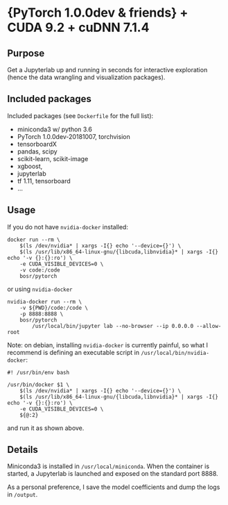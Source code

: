 # {PyTorch 1.0.0dev & friends} + CUDA 9.2 + cuDNN 7.1.4
## Purpose
Get a Jupyterlab up and running in seconds for interactive exploration (hence the data wrangling and visualization packages).

## Included packages
Included packages (see `Dockerfile` for the full list):
  - miniconda3 w/ python 3.6
  - PyTorch 1.0.0dev-20181007, torchvision
  - tensorboardX
  - pandas, scipy
  - scikit-learn, scikit-image
  - xgboost,
  - jupyterlab
  - tf 1.11, tensorboard
  - ...

## Usage
If you do not have `nvidia-docker` installed:

    docker run --rm \
        $(ls /dev/nvidia* | xargs -I{} echo '--device={}') \
        $(ls /usr/lib/x86_64-linux-gnu/{libcuda,libnvidia}* | xargs -I{} echo '-v {}:{}:ro') \
        -e CUDA_VISIBLE_DEVICES=0 \
        -v code:/code
        bosr/pytorch

or using `nvidia-docker`

    nvidia-docker run --rm \
        -v ${PWD}/code:/code \
        -p 8888:8888 \
        bosr/pytorch
            /usr/local/bin/jupyter lab --no-browser --ip 0.0.0.0 --allow-root

Note: on debian, installing `nvidia-docker` is currently painful, so what I recommend is defining an executable script in `/usr/local/bin/nvidia-docker`:

    #! /usr/bin/env bash

    /usr/bin/docker $1 \
        $(ls /dev/nvidia* | xargs -I{} echo '--device={}') \
        $(ls /usr/lib/x86_64-linux-gnu/{libcuda,libnvidia}* | xargs -I{} echo '-v {}:{}:ro') \
        -e CUDA_VISIBLE_DEVICES=0 \
        ${@:2}

and run it as shown above.

## Details
Miniconda3 is installed in `/usr/local/miniconda`. When the container is started, a Jupyterlab is launched and exposed on the standard port 8888.

As a personal preference, I save the model coefficients and dump the logs in `/output`.
